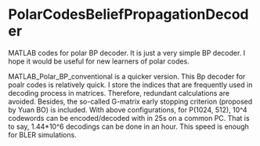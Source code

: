 # PolarCodesBeliefPropagationDecoder
MATLAB codes for polar BP decoder. It is just a very simple BP decoder. I hope it would be useful for new learners of polar codes.

MATLAB_Polar_BP_conventional is a quicker version.
This Bp decoder for poalr codes is relatively quick.
I store the indices that are frequently used in decoding process in matrices. Therefore, redundant calculations are avoided.
Besides, the so-called G-matrix early stopping criterion (proposed by Yuan BO) is included.
With above configurations, for P(1024, 512), 10^4 codewords can be encoded/decoded with in 25s on a common PC. 
That is to say, 1.44*10^6 decodings can be done in an hour. This speed is enough for BLER simulations.

